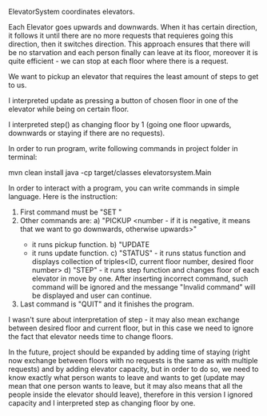 ElevatorSystem coordinates elevators.

Each Elevator goes upwards and downwards. When it has certain direction, it follows it until there are no more
requests that requieres going this direction, then it switches direction. This approach ensures that there will be no starvation and each person finally can leave at its floor, moreover it is quite efficient - we can stop at
each floor where there is a request.

We want to pickup an elevator that requires the least amount of steps to get to us.

I interpreted update as pressing a button of chosen floor in one of the elevator while being on certain floor.

I interpreted step() as changing floor by 1 (going one floor upwards, downwards or staying if there are no requests).

In order to run program, write following commands in project folder in terminal:

mvn clean install
java -cp target/classes elevatorsystem.Main

In order to interact with a program, you can write commands in simple language. Here is the instruction:
1. First command must be "SET <number of elevators> <number of floors>"
2. Other commands are:
a) "PICKUP <number of floor> <number - if it is negative, it means that we want to go downwards, otherwise upwards>"
    - it runs pickup function.
b) "UPDATE <ID> <number of current floor> <number of destination floor>
    - it runs update function.
c) "STATUS" - it runs status function and displays collection of triples<ID, current floor number, desired floor number>
d) "STEP" - it runs step function and changes floor of each elevator in move by one.
After inserting incorrect command, such command will be ignored and the messange "Invalid command" will be displayed
and user can continue.
3. Last command is "QUIT" and it finishes the program.

I wasn't sure about interpretation of step - it may also mean exchange between desired floor and current floor, 
but in this case we need to ignore the fact that elevator needs time to change floors. 

In the future, project should be expanded by adding time of staying (right now exchange between floors with no requests 
is the same as with multiple requests) and by adding elevator capacity, but in order to do so, we need to know
exactly what person wants to leave and wants to get (update may mean that one person wants to leave, but it may
also means that all the people inside the elevator should leave), therefore in this version I ignored capacity
and I interpreted step as changing floor by one.